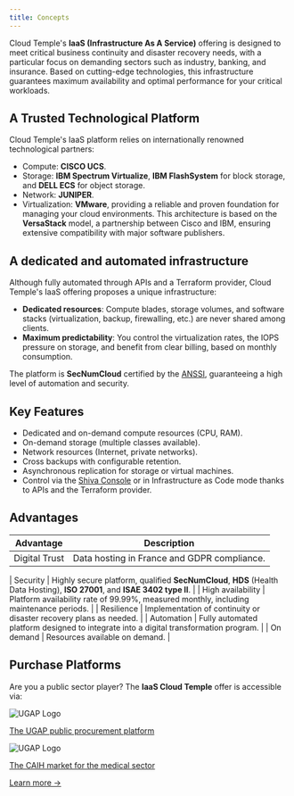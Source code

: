 ```yaml
---
title: Concepts
---
```


Cloud Temple's __IaaS (Infrastructure As A Service)__ offering is designed to meet critical business continuity and disaster recovery needs, with a particular focus on demanding sectors such as industry, banking, and insurance. Based on cutting-edge technologies, this infrastructure guarantees maximum availability and optimal performance for your critical workloads.

## A Trusted Technological Platform

Cloud Temple's IaaS platform relies on internationally renowned technological partners:

- Compute: **CISCO UCS**.
- Storage: **IBM Spectrum Virtualize**, **IBM FlashSystem** for block storage, and **DELL ECS** for object storage.
- Network: **JUNIPER**.
- Virtualization: **VMware**, providing a reliable and proven foundation for managing your cloud environments.
This architecture is based on the **VersaStack** model, a partnership between Cisco and IBM, ensuring extensive compatibility with major software publishers.

## A dedicated and automated infrastructure

Although fully automated through APIs and a Terraform provider, Cloud Temple's IaaS offering proposes a unique infrastructure:

- **Dedicated resources**: Compute blades, storage volumes, and software stacks (virtualization, backup, firewalling, etc.) are never shared among clients.
- **Maximum predictability**: You control the virtualization rates, the IOPS pressure on storage, and benefit from clear billing, based on monthly consumption.

The platform is **SecNumCloud** certified by the [ANSSI](https://www.ssi.gouv.fr/), guaranteeing a high level of automation and security.

## Key Features

- Dedicated and on-demand compute resources (CPU, RAM).
- On-demand storage (multiple classes available).
- Network resources (Internet, private networks).
- Cross backups with configurable retention.
- Asynchronous replication for storage or virtual machines.
- Control via the [Shiva Console](../console/console.md) or in Infrastructure as Code mode thanks to APIs and the Terraform provider.

## Advantages

| Advantage           | Description                                                                                                                                    |   
|---------------------|------------------------------------------------------------------------------------------------------------------------------------------------|
| Digital Trust       | Data hosting in France and GDPR compliance.                                                                                                     |   

| Security            | Highly secure platform, qualified **SecNumCloud**, **HDS** (Health Data Hosting), **ISO 27001**, and **ISAE 3402 type II**. |
| High availability   | Platform availability rate of 99.99%, measured monthly, including maintenance periods.                              |
| Resilience          | Implementation of continuity or disaster recovery plans as needed.                                                 |
| Automation          | Fully automated platform designed to integrate into a digital transformation program.                              |
| On demand           | Resources available on demand.                                                                                    |

## Purchase Platforms

<div class="purchase-platforms">
<p>Are you a public sector player? The <strong>IaaS Cloud Temple</strong> offer is accessible via:</p>

<div class="platform-card">
  <img src="https://www.medgest.fr/wp-content/uploads/sites/2/2021/09/nouveau-logo-ugap-2021.png" alt="UGAP Logo" class="platform-logo" />
  <p>
    <a href="https://cloudtour.capgemini.fr/partenaires/cloud-temple" target="_blank" rel="noopener noreferrer">
      The UGAP public procurement platform
    </a>
  </p>
</div>

<div class="platform-card">
    <img src="https://i0.wp.com/www.activus-software.fr/wp-content/uploads/2022/09/20221212-GRP-CAIH-BC.png?fit=1300%2C827&ssl=1" alt="UGAP Logo" class="platform-logo" />
  <p>
    <a href="https://www.caih-sante.org" target="_blank" rel="noopener noreferrer">
      The CAIH market for the medical sector
    </a>
  </p>
</div>
  <a href="https://www.cloud-temple.com/cloud-souverain-disponible-via-lugap/" target="_blank" rel="noopener noreferrer" class="learn-more-link">
    Learn more &rarr;
  </a>
</div>